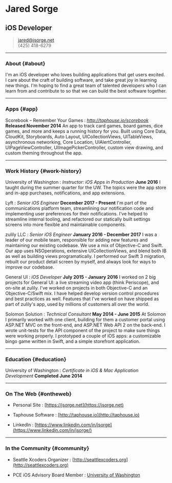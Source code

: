 # Jared Sorge
## iOS Developer

> [jared@jsorge.net](jared@jsorge.net)  
> (425) 418-6279

------

### About {#about}

I'm an iOS developer who loves building applications that get users excited. I care about the craft of building software, and take great joy in learning new things. I'm hoping to find a great team of talented developers who I can learn from and contribute to so that we can build the best software together.

------

### Apps {#app}

Scorebook – Remember Your Games
: *http://taphouse.io/scorebook*
**Released November 2014**
An app to track card games, board games, dice games, and more and keeps a running history for you. Built using Core Data, CloudKit, Storyboards, Auto Layout, UICollectionViews, UITableViews, asynchronous networking, Core Location, UIAlertController, UIPageViewController, UIImagePickerController, custom view drawing, and custom theming throughout the app.

------

### Work History {#work-history}

University of Washington
: *Instructor: iOS Apps in Production*
**June 2016**
I taught during the summer quarter for the UW. The topics were the app store and in-app purchases, notifications, and app extensions.

Lyft
: *Senior iOS Engineer*
**December 2017 - Present**
I'm part of the communications platform team, streamlining our notification code and implementing user preferences for their notifications. I've helped to streamline internal tooling, and refactored our statically built settings screens into more flexible and maintainable components.

zulily LLC
: *Senior iOS Engineer*
**January 2016 - December 2017**
I was a leader of our mobile team, responsible for adding new features and maintaining our existing codebase. We use a mix of Objective-C and Swift. Our app uses NSOperations, extensive UICollectionViews, and blend both IB as well as building views programatically. I performed our Swift 3 migration, rebuilt our product detail screen by myself, and always look for ways to improve our codebase.

General UI
: *iOS Developer*
**July 2015 - January 2016**
I worked on 2 big projects for General UI: a live streaming video app (think Periscope), and on-site at zulily. I've worked on projects in both Objective-C and an Objective-C/Swift mix. I have helped develop version control procedures and best practices as well. Features that I've worked on have shipped as part of zulily's app, used by millions of customers all over the world.

Solomon Solution
: *Technical Consultant*
**May 2014 - June 2015**
At Solomon I primarily worked with one client, building for them a customer portal using ASP.NET MVC on the front-end, and ASP.NET Web API 2 on the back-end. I wrote unit-tests for the API component of the project to make sure things were working properly. I prototyped a couple of iOS apps: a customizable bingo game written in Swift, and a simple storefront application.

------

### Education {#education}

University of Washington
: *Certificate in iOS & Mac Application Development*
**Completed June 2014**

------

### On The Web {#ontheweb}

* Personal Site
: [https://jsorge.net](https://jsorge.net)

* Taphouse Software
: [http://taphouse.io](http://taphouse.io)

* LinkedIn
: [https://www.linkedin.com/in/jsorge](https://www.linkedin.com/in/jsorge/)

------

### In the Community {#community}

* Seattle Xcoders Organizer
: [http://seattlexcoders.org](http://seattlexcoders.org)

* PCE iOS Advisory Board Member
: [University of Washington](https://www.pce.uw.edu/certificates/ios-application-development#modal_advisoryboard)

